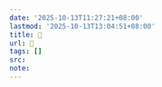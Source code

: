 ```yaml
---
date: '2025-10-13T11:27:21+08:00'
lastmod: '2025-10-13T13:04:51+08:00'
title: 󰗉
url: 󰗉
tags: []
src:
note:
---
```

